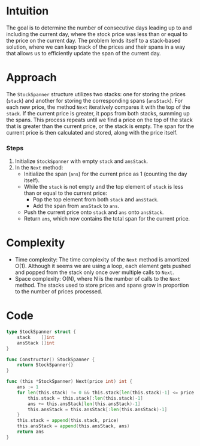 # Intuition
The goal is to determine the number of consecutive days leading up to and including the current day, where the stock price was less than or equal to the price on the current day. The problem lends itself to a stack-based solution, where we can keep track of the prices and their spans in a way that allows us to efficiently update the span of the current day.

# Approach
The `StockSpanner` structure utilizes two stacks: one for storing the prices (`stack`) and another for storing the corresponding spans (`ansStack`). For each new price, the method `Next` iteratively compares it with the top of the `stack`. If the current price is greater, it pops from both stacks, summing up the spans. This process repeats until we find a price on the top of the stack that is greater than the current price, or the stack is empty. The span for the current price is then calculated and stored, along with the price itself.

### Steps
1. Initialize `StockSpanner` with empty `stack` and `ansStack`.
2. In the `Next` method:
    - Initialize the span (`ans`) for the current price as 1 (counting the day itself).
    - While the `stack` is not empty and the top element of `stack` is less than or equal to the current price:
        - Pop the top element from both `stack` and `ansStack`.
        - Add the span from `ansStack` to `ans`.
    - Push the current price onto `stack` and `ans` onto `ansStack`.
    - Return `ans`, which now contains the total span for the current price.

# Complexity
- Time complexity: The time complexity of the `Next` method is amortized O(1). Although it seems we are using a loop, each element gets pushed and popped from the stack only once over multiple calls to `Next`.
- Space complexity: O(N), where N is the number of calls to the `Next` method. The stacks used to store prices and spans grow in proportion to the number of prices processed.

# Code
```go
type StockSpanner struct {
    stack    []int
    ansStack []int 
}

func Constructor() StockSpanner {
    return StockSpanner{}
}

func (this *StockSpanner) Next(price int) int {
    ans := 1
    for len(this.stack) != 0 && this.stack[len(this.stack)-1] <= price {
        this.stack = this.stack[:len(this.stack)-1]
        ans += this.ansStack[len(this.ansStack)-1]
        this.ansStack = this.ansStack[:len(this.ansStack)-1]
    }
    this.stack = append(this.stack, price)
    this.ansStack = append(this.ansStack, ans)
    return ans
}
```